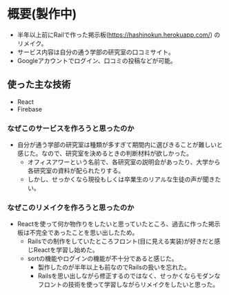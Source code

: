 # 概要(製作中)
- 半年以上前にRailで作った掲示板(https://hashinokun.herokuapp.com/) のリメイク。
- サービス内容は自分の通う学部の研究室の口コミサイト。
- Googleアカウントでログイン、口コミの投稿などが可能。
## 使った主な技術
- React
- Firebase

### なぜこのサービスを作ろうと思ったのか
- 自分が通う学部の研究室は種類が多すぎて期間内に選びきることが難しいと感じた。なので、研究室を決めるときの判断材料が欲しかった。
  - オフィスアワーという名前で、各研究室の説明会があったり、大学から各研究室の資料が配られたりする。
  - しかし、せっかくなら現役もしくは卒業生のリアルな生徒の声が聞きたい。
### なぜこのリメイクを作ろうと思ったのか
- Reactを使って何か物作りをしたいと思っていたところ、過去に作った掲示板は不完全であったことを思い出したため。
  - Railsでの制作をしていたところフロント(目に見える実装)が好きだと感じReactを学習し始めた。
  - sortの機能やログインの機能が不十分であると感じた。
    - 製作したのが半年以上も前なのでRailsの扱いを忘れた。
    - Railsを思い出しながら修正するのではなく、せっかくならモダンなフロントの技術を使って学習しながらリメイクをしたいと思った。   
